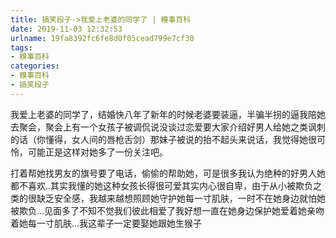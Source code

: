```yaml
---
title: 搞笑段子->我爱上老婆的同学了 | 糗事百科
date: 2019-11-03 12:32:53
urlname: 19fa8392fc6fe8d0f05cead799e7cf30
tags: 
- 糗事百科
categories:
- 糗事百科
- 搞笑段子
---
```

我爱上老婆的同学了，结婚快八年了新年的时候老婆要装逼，半骗半拐的逼我陪她去聚会，聚会上有一个女孩子被调侃说没谈过恋爱要大家介绍好男人给她之类讽刺的话（你懂得，女人间的唇枪舌剑）那妹子被说的抬不起头来说话，我觉得她很可怜，可能正是这样对她多了一份关注吧。

打着帮她找男友的旗号要了电话，偷偷的帮助她，可是很多我认为绝种的好男人她都不喜欢..其实我懂的她这种女孩长得很可爱其实内心很自卑，由于从小被欺负之类的很缺乏安全感，我越来越想照顾她守护她每一寸肌肤，一时不在她身边就怕她被欺负…见面多了不知不觉我们彼此相爱了我好想一直在她身边保护她爱着她亲吻着她每一寸肌肤…我这辈子一定要娶她跟她生猴子


